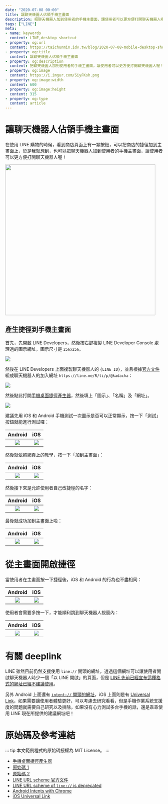 ```yaml
---
date: "2020-07-08 00:00"
title: 讓聊天機器人佔領手機主畫面
description: 把聊天機器人加到使用者的手機主畫面，讓使用者可以更方便打開聊天機器人喔！
tags: ["LINE"]
meta:
- name: keywords
  content: LINE,desktop shortcut
- property: og:url
  content: https://taichunmin.idv.tw/blog/2020-07-08-mobile-desktop-shortcut.html
- property: og:title
  content: 讓聊天機器人佔領手機主畫面
- property: og:description
  content: 把聊天機器人加到使用者的手機主畫面，讓使用者可以更方便打開聊天機器人喔！
- property: og:image
  content: https://i.imgur.com/SiyFKsh.png
- property: og:image:width
  content: 600
- property: og:image:height
  content: 315
- property: og:type
  content: article
---
```


# 讓聊天機器人佔領手機主畫面

在使用 LINE 購物的時候，看到商店頁面上有一顆按鈕，可以把商店的捷徑加到主畫面上，於是我就想到，也可以把聊天機器人加到使用者的手機主畫面，讓使用者可以更方便打開聊天機器人喔！

<img src="https://i.imgur.com/VcrGDj2.jpg" style="width: 480px">

## 產生捷徑到手機主畫面

首先，先開啟 LINE Developers，然後按右鍵複製 LINE Developer Console 處理過的圖示網址，圖示尺寸是 `256x256`。

![](https://i.imgur.com/5dZom6w.png)

然後在 LINE Developers 上面複製聊天機器人的 `{LINE ID}`，並且根據[官方文件](https://developers.line.biz/en/docs/messaging-api/using-line-url-scheme/#sharing-line-official-account)組成聊天機器人的加入網址 `https://line.me/R/ti/p/@kadacha`：

![](https://i.imgur.com/3cLvGsn.png)

然後點此打開[手機桌面捷徑產生器](https://taichunmin.idv.tw/pug/mobile-desktop-shortcut.html)，然後填上「圖示」、「名稱」及「網址」。

![](https://i.imgur.com/jAnejBN.png)

建議先用 iOS 和 Android 手機測試一次圖示是否可以正常顯示，按一下「測試」按鈕就能進行測試囉：

| Android | iOS |
| :-----: | :-: |
| ![](https://i.imgur.com/yoXIiey.jpg) | ![](https://i.imgur.com/PUvthnb.png) |

然後就依照網頁上的教學，按一下「加到主畫面」：

| Android | iOS |
| :-----: | :-: |
| ![](https://i.imgur.com/gjPNqRe.jpg) | ![](https://i.imgur.com/0ZdBhtT.png) |

然後接下來是允許使用者自己改捷徑的名字：

| Android | iOS |
| :-----: | :-: |
| ![](https://i.imgur.com/Gy0wdxH.jpg) | ![](https://i.imgur.com/XB6n20a.png) |

最後就成功加到主畫面上啦：

| Android | iOS |
| :-----: | :-: |
| ![](https://i.imgur.com/crsBDJ8.jpg) | ![](https://i.imgur.com/CBd0Sj9.png) |

# 從主畫面開啟捷徑

當使用者在主畫面按一下捷徑後，iOS 和 Android 的行為也不盡相同：

| Android | iOS |
| :-----: | :-: |
| ![](https://i.imgur.com/W0SzCOd.jpg) | ![](https://i.imgur.com/kWZ9dXm.png) |

使用者會需要多按一下，才能順利跳到聊天機器人視窗內：

| Android | iOS |
| :-----: | :-: |
| ![](https://i.imgur.com/PvmgSKk.jpg) | ![](https://i.imgur.com/FsZRVVa.png) |

# 有關 deeplink

LINE 雖然目前仍然支援使用 `line://` 開頭的網址，透過這個網址可以讓使用者開啟聊天機器人時少一個「以 LINE 開啟」的頁面，但是 [LINE 先前已經宣布這種格式的網址已經不建議使用](https://developers.line.biz/en/news/2020/03/25/line-url-scheme-deprecation/)。

另外 Android 上面還有 [`intent://` 開頭的網址](https://developer.chrome.com/multidevice/android/intents)，iOS 上面則是有 [Universal Link](https://developer.apple.com/ios/universal-links/)，如果需要讓使用者體驗更好，可以考慮去研究看看，但是手機作業系統支援度的問題就需要自己研究以及排除，如果沒有心力測試多台手機的話，還是乖乖使用 LINE 現在所提供的建議網址吧！

# 原始碼及參考連結

::: tip
本文範例程式的原始碼授權為 MIT License。
:::

* [手機桌面捷徑產生器](https://taichunmin.idv.tw/pug/mobile-desktop-shortcut.html)
* [原始碼 1](https://github.com/taichunmin/pug/blob/master/src/mobile-desktop-shortcut.pug)
* [原始碼 2](https://github.com/taichunmin/pug/blob/master/src/mobile-desktop-shortcut-redirect.pug)
* [LINE URL scheme 官方文件](https://developers.line.biz/en/docs/messaging-api/using-line-url-scheme/#sharing-line-official-account)
* [LINE URL scheme of `line://` is deprecated](https://developers.line.biz/en/news/2020/03/25/line-url-scheme-deprecation/)
* [Android Intents with Chrome](https://developer.chrome.com/multidevice/android/intents)
* [iOS Universal Link](https://developer.apple.com/ios/universal-links/)
